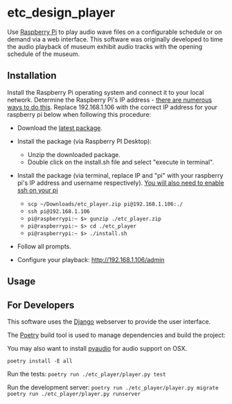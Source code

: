 # etc_design_player

Use [Raspberry Pi](https://www.raspberrypi.com/) to play audio wave files on a configurable schedule or on
demand via a web interface. This software was originally developed to time
the audio playback of museum exhibit audio tracks with the opening schedule
of the museum.


## Installation

Install the Raspberry Pi operating system and connect it to your local network.
Determine the Raspberry Pi's IP address - [there are numerous ways to do this](https://letmegooglethat.com/?q=How+do+I+determine+my+Raspberry+PI%27s+IP+address%3F).
Replace 192.168.1.106 with the correct IP address for your raspberry pi below 
when following this procedure:

 - Download the [latest package](https://github.com/bckohan/etc_design_player/blob/main/etc_player.zip).
 - Install the package (via Raspberry PI Desktop):
    * Unzip the downloaded package.
    * Double click on the install.sh file and select "execute in terminal".
 - Install the package (via terminal, replace IP and "pi" with your raspberry pi's IP address and username respectively). [You will also need to enable ssh on your pi](https://letmegooglethat.com/?q=enable+ssh+on+raspberry+pi)
   
    * `scp ~/Downloads/etc_player.zip pi@192.168.1.106:./`
    * `ssh pi@192.168.1.106`
    * `pi@raspberrypi:~ $> gunzip ./etc_player.zip`
    * `pi@raspberrypi:~ $> cd ./etc_player`
    * `pi@raspberrypi:~ $> ./install.sh`
 - Follow all prompts.
 - Configure your playback: http://192.168.1.106/admin

## Usage



## For Developers

This software uses the [Django](https://www.djangoproject.com/) webserver to provide the user interface.

The [Poetry](https://python-poetry.org/) build tool is used to manage dependencies and build the project:

You may also want to install [pyaudio](https://pypi.org/project/PyAudio/) for audio support on OSX.

`poetry install -E all`

Run the tests:
`poetry run ./etc_player/player.py test`

Run the development server:
`poetry run ./etc_player/player.py migrate`
`poetry run ./etc_player/player.py runserver`

